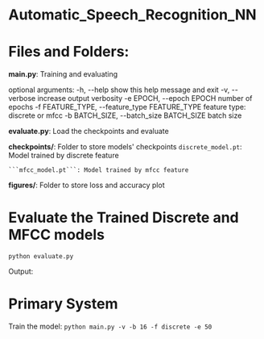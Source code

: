 # Automatic_Speech_Recognition_NN

# Files and Folders:

**main.py**: Training and evaluating

optional arguments:
  -h, --help            show this help message and exit
  -v, --verbose         increase output verbosity
  -e EPOCH, --epoch EPOCH
                        number of epochs
  -f FEATURE_TYPE, --feature_type FEATURE_TYPE
                        feature type: discrete or mfcc
  -b BATCH_SIZE, --batch_size BATCH_SIZE
                        batch size

**evaluate.py**: Load the checkpoints and evaluate

**checkpoints/**: Folder to store models' checkpoints
    ```discrete_model.pt```: Model trained by discrete feature

    ```mfcc_model.pt```: Model trained by mfcc feature

**figures/**: Folder to store loss and accuracy plot

    

# Evaluate the Trained Discrete and MFCC models

```python evaluate.py```

Output:


# Primary System

Train the model: ```python main.py -v -b 16 -f discrete -e 50```
